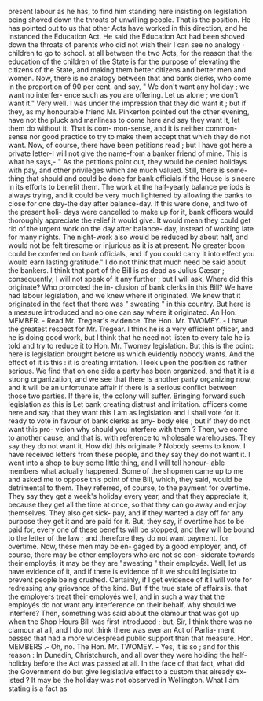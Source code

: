 present labour as he has, to find him standing here insisting on legislation being shoved down the throats of unwilling people. That is the position. He has pointed out to us that other Acts have worked in this direction, and he instanced the Education Act. He said the Education Act had been shoved down the throats of parents who did not wish their I can see no analogy · children to go to school. at all between the two Acts, for the reason that the education of the children of the State is for the purpose of elevating the citizens of the State, and making them better citizens and better men and women. Now, there is no analogy between that and bank clerks, who come in the proportion of 90 per cent. and say, " We don't want any holiday ; we want no interfer- ence such as you are offering. Let us alone ; we don't want it." Very well. I was under the impression that they did want it ; but if they, as my honourable friend Mr. Pinkerton pointed out the other evening, have not the pluck and manliness to come here and say they want it, let them do without it. That is com- mon-sense, and it is neither common-sense nor good practice to try to make them accept that which they do not want. Now, of course, there have been petitions read ; but I have got here a private letter-I will not give the name-from a banker friend of mine. This is what he says,- " As the petitions point out, they would be denied holidays with pay, and other privileges which are much valued. Still, there is some- thing that should and could be done for bank officials if the House is sincere in its efforts to benefit them. The work at the half-yearly balance periods is always trying, and it could be very much lightened by allowing the banks to close for one day-the day after balance-day. If this were done, and two of the present holi- days were cancelled to make up for it, bank officers would thoroughly appreciate the relief it would give. It would mean they could get rid of the urgent work on the day after balance- day, instead of working late for many nights. The night-work also would be reduced by about half, and would not be felt tiresome or injurious as it is at present. No greater boon could be conferred on bank officials, and if you could carry it into effect you would earn lasting gratitude." I do not think that much need be said about the bankers. I think that part of the Bill is as dead as Julius Cæsar ; consequently, I will not speak of it any further ; but I will ask, Where did this originate? Who promoted the in- clusion of bank clerks in this Bill? We have had labour legislation, and we knew where it originated. We knew that it originated in the fact that there was " sweating " in this country. But here is a measure introduced and no one can say where it originated. An Hon. MEMBER. - Read Mr. Tregear's evidence. The Hon. Mr. TWOMEY. - I have the greatest respect for Mr. Tregear. I think he is a very efficient officer, and he is doing good work, but I think that he need not listen to every tale he is told and try to reduce it to Hon. Mr. Twomey legislation. But this is the point: here is legislation brought before us which evidently nobody wants. And the effect of it is this : it is creating irritation. I look upon the position as rather serious. We find that on one side a party has been organized, and that it is a strong organization, and we see that there is another party organizing now, and it will be an unfortunate affair if there is a serious conflict between those two parties. If there is, the colony will suffer. Bringing forward such legislation as this is Let bank creating distrust and irritation. officers come here and say that they want this I am as legislation and I shall vote for it. ready to vote in favour of bank clerks as any- body else ; but if they do not want this pro- vision why should you interfere with them ? Then, we come to another cause, and that is. with reference to wholesale warehouses. They say they do not want it. How did this originate ? Nobody seems to know. I have received letters from these people, and they say they do not want it. I went into a shop to buy some little thing, and I will tell honour- able members what actually happened. Some of the shopmen came up to me and asked me to oppose this point of the Bill, which, they said, would be detrimental to them. They referred, of course, to the payment for overtime. They say they get a week's holiday every year, and that they appreciate it, because they get all the time at once, so that they can go away and enjoy themselves. They also get sick- pay, and if they wanted a day off for any purpose they get it and are paid for it. But, they say, if overtime has to be paid for, every one of these benefits will be stopped, and they will be bound to the letter of the law ; and therefore they do not want payment. for overtime. Now, these men may be en- gaged by a good employer, and, of course, there may be other employers who are not so con- siderate towards their employés; it may be they are "sweating " their employés. Well, let us have evidence of it, and if there is evidence of it we should legislate to prevent people being crushed. Certainly, if I get evidence of it I will vote for redressing any grievance of the kind. But if the true state of affairs is. that the employers treat their employés well, and in such a way that the employés do not want any interference on their behalf, why should we interfere? Then, something was said about the clamour that was got up when the Shop Hours Bill was first introduced ; but, Sir, I think there was no clamour at all, and I do not think there was ever an Act of Parlia- ment passed that had a more widespread public support than that measure. Hon. MEMBERS .- Oh, no. The Hon. Mr. TWOMEY. - Yes, it is so ; and for this reason : In Dunedin, Christchurch, and all over they were holding the half-holiday before the Act was passed at all. In the face of that fact, what did the Government do but give legislative effect to a custom that already ex- isted ? It may be the holiday was not observed in Wellington. What I am stating is a fact as 